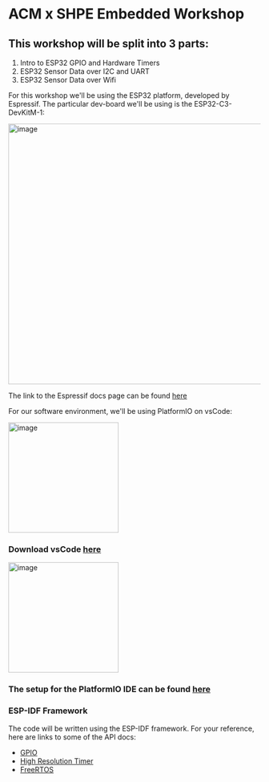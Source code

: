 # ACM x SHPE Embedded Workshop
## This workshop will be split into 3 parts:
1. Intro to ESP32 GPIO and Hardware Timers 
2. ESP32 Sensor Data over I2C and UART
3. ESP32 Sensor Data over Wifi

For this workshop we'll be using the ESP32 platform, developed by Espressif. The particular dev-board we'll be using is the ESP32-C3-DevKitM-1:

<img width="520" alt="image" src="https://github.com/Ucfacm/embedded_workshop/assets/112581413/6f0eb0c6-8dc5-48f5-9d4b-5df5b3b3108e">

The link to the Espressif docs page can be found [here](https://docs.espressif.com/projects/esp-idf/en/latest/esp32c3/hw-reference/esp32c3/user-guide-devkitm-1.html)


For our software environment, we'll be using PlatformIO on vsCode:


<img width="220" alt="image" src="https://github.com/Ucfacm/embedded_workshop/assets/112581413/1f23ebd1-0aff-4ef3-81a6-545f27340743">


### Download vsCode [here](https://code.visualstudio.com/download)

<img width="220" alt="image" src="https://github.com/Ucfacm/embedded_workshop/assets/112581413/3315184f-d646-4920-a71b-bb98de3cef34">

### The setup for the PlatformIO IDE can be found [here](https://platformio.org/install/ide?install=vscode)

### ESP-IDF Framework
The code will be written using the ESP-IDF framework. For your reference, here are links to some of the API docs:
- [GPIO](https://docs.espressif.com/projects/esp-idf/en/latest/esp32/api-reference/peripherals/gpio.html)
- [High Resolution Timer](https://docs.espressif.com/projects/esp-idf/en/latest/esp32/api-reference/system/esp_timer.html#high-resolution-timer-esp-timer)
- [FreeRTOS](https://docs.espressif.com/projects/esp-idf/en/latest/esp32/api-reference/system/freertos_idf.html)
